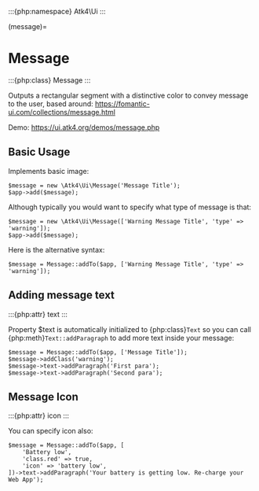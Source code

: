 :::{php:namespace} Atk4\Ui
:::

(message)=

# Message

:::{php:class} Message
:::

Outputs a rectangular segment with a distinctive color to convey message to the user, based around: https://fomantic-ui.com/collections/message.html

Demo: https://ui.atk4.org/demos/message.php

## Basic Usage

Implements basic image:

```
$message = new \Atk4\Ui\Message('Message Title');
$app->add($message);
```

Although typically you would want to specify what type of message is that:

```
$message = new \Atk4\Ui\Message(['Warning Message Title', 'type' => 'warning']);
$app->add($message);
```

Here is the alternative syntax:

```
$message = Message::addTo($app, ['Warning Message Title', 'type' => 'warning']);
```

## Adding message text

:::{php:attr} text
:::

Property $text is automatically initialized to {php:class}`Text` so you can call {php:meth}`Text::addParagraph`
to add more text inside your message:

```
$message = Message::addTo($app, ['Message Title']);
$message->addClass('warning');
$message->text->addParagraph('First para');
$message->text->addParagraph('Second para');
```

## Message Icon

:::{php:attr} icon
:::

You can specify icon also:

```
$message = Message::addTo($app, [
    'Battery low',
    'class.red' => true,
    'icon' => 'battery low',
])->text->addParagraph('Your battery is getting low. Re-charge your Web App');
```
